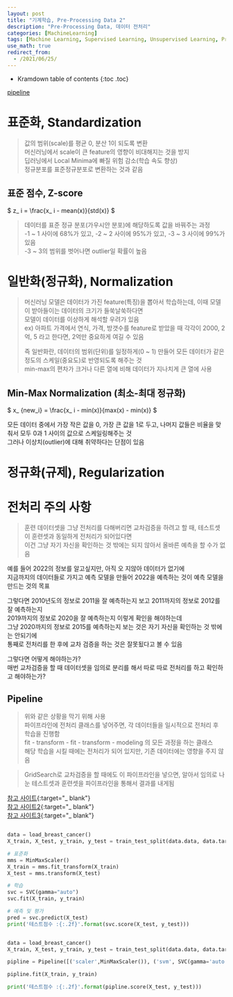 ```yaml
---
layout: post
title: "기계학습, Pre-Processing Data 2"
description: "Pre-Processing Data, 데이터 전처리"
categories: [MachineLearning]
tags: [Machine Learning, Supervised Learning, Unsupervised Learning, Pre Processing Data, Regul, ]
use_math: true
redirect_from:
  - /2021/06/25/
---
```


* Kramdown table of contents
{:toc .toc}      


[pipeline](https://hhhh88.tistory.com/6)

# 표준화, Standardization

> 값의 범위(scale)를 평균 0, 분산 1이 되도록 변환          
> 머신러닝에서 scale이 큰 feature의 영향이 비대해지는 것을 방지           
> 딥러닝에서 Local Minima에 빠질 위험 감소(학습 속도 향상)               
> 정규분포를 표준정규분포로 변환하는 것과 같음              

## 표준 점수, Z-score    

$ z_ i = \frac{x_ i - mean(x)}{std(x)} $        

> 데이터를 표준 정규 분포(가우시안 분포)에 해당하도록 값을 바꿔주는 과정            
> -1 ~ 1 사이에 68%가 있고, -2 ~ 2 사이에 95%가 있고, -3 ~ 3 사이에 99%가 있음                      
> -3 ~ 3의 범위를 벗어나면 outlier일 확률이 높음                   



# 일반화(정규화), Normalization
               
> 머신러닝 모델은 데이터가 가진 feature(특징)을 뽑아서 학습하는데, 이때 모델이 받아들이는 데이터의 크기가 들쑥날쑥하다면               
> 모델이 데이터를 이상하게 해석할 우려가 있음               
> ex) 아파트 가격에서 연식, 가격, 방갯수를 feature로 받았을 때 각각이 2000, 2억, 5 라고 한다면, 2억만 중요하게 여길 수 있음               
> 
> 즉 일반화란, 데이터의 범위(단위)를 일정하게(0 ~ 1) 만들어 모든 데이터가 같은 정도의 스케일(중요도)로 반영되도록 해주는 것              
> min-max의 편차가 크거나 다른 열에 비해 데이터가 지나치게 큰 열에 사용    


## Min-Max Normalization (최소-최대 정규화)

$ x_ {new\_i} = \frac{x_ i - min(x)}{max(x) - min(x)}   $

모든 데이터 중에서 가장 작은 값을 0, 가장 큰 값을 1로 두고, 나머지 값들은 비율을 맞춰서 모두 0과 1 사이의 값으로 스케일링해주는 것             
그러나 이상치(outlier)에 대해 취약하다는 단점이 있음                 


# 정규화(규제), Regularization



# 전처리 주의 사항

> 훈련 데이터셋을 그냥 전처리를 다해버리면 교차검증을 하려고 할 때, 테스트셋이 훈련셋과 동일하게 전처리가 되어있다면           
> 이건 그냥 자기 자신을 확인하는 것 밖에는 되지 않아서 올바른 예측을 할 수가 없음

예를 들어 2022의 정보를 알고싶지만, 아직 오 지않아 데이터가 없기에       
지금까지의 데이터들로 가지고 예측 모델을 만들어 2022을 예측하는 것이 예측 모델을 만드는 것의 목표       

그렇다면 2010년도의 정보로 2011을 잘 예측하는지 보고 2011까지의 정보로 2012를 잘 예측하는지             
2019까지의 정보로 2020을 잘 예측하는지 이렇게 확인을 해야하는데               
그냥 2020까지의 정보로 2015를 예측하는지 보는 것은 자기 자신을 확인하는 것 밖에는 안되기에                
통째로 전처리를 한 후에 교차 검증을 하는 것은 잘못됬다고 볼 수 있음              

그렇다면 어떻게 해야하는가?        
매번 교차검증을 할 때 데이터셋을 임의로 분리를 해서 따로 따로 전처리를 하고 확인하고 해야하는가?            

## Pipeline

> 위와 같은 상황을 막기 위해 사용        
> 파이프라인에 전처리 클래스를 넣어주면, 각 데이터들을 일시적으로 전처리 후 학습을 진행함           
> fit - transform - fit - transform - modeling 의 모든 과정을 하는 클래스           
> 해당 학습을 시킬 때에는 전처리가 되어 있지만, 기존 데이터에는 영향을 주지 않음          

> GridSearch로 교차검증을 할 때에도 이 파이프라인을 넣으면, 알아서 임의로 나눈 테스트셋과 훈련셋을 파이프라인을 통해서 결과를 내게됨


[참고 사이트](https://m.blog.naver.com/PostView.naver?isHttpsRedirect=true&blogId=gdpresent&logNo=221730873049){:target="_ blank"}              
[참고 사이트2](https://inuplace.tistory.com/515){:target="_ blank"}            
[참고 사이트3](https://hhhh88.tistory.com/6){:target="_ blank"}            

~~~ python

data = load_breast_cancer()
X_train, X_test, y_train, y_test = train_test_split(data.data, data.target)

# 표준화
mms = MinMaxScaler()
X_train = mms.fit_transform(X_train)
X_test = mms.transform(X_test)

# 학습
svc = SVC(gamma="auto")
svc.fit(X_train, y_train)

# 예측 및 평가
pred = svc.predict(X_test)
print('테스트점수 :{:.2f}'.format(svc.score(X_test, y_test)))

~~~

~~~ python

data = load_breast_cancer()
X_train, X_test, y_train, y_test = train_test_split(data.data, data.target)

pipline = Pipeline([('scaler',MinMaxScaler()), ('svm', SVC(gamma='auto')) ])

pipline.fit(X_train, y_train)

print('테스트점수 :{:.2f}'.format(pipline.score(X_test, y_test)))

~~~
